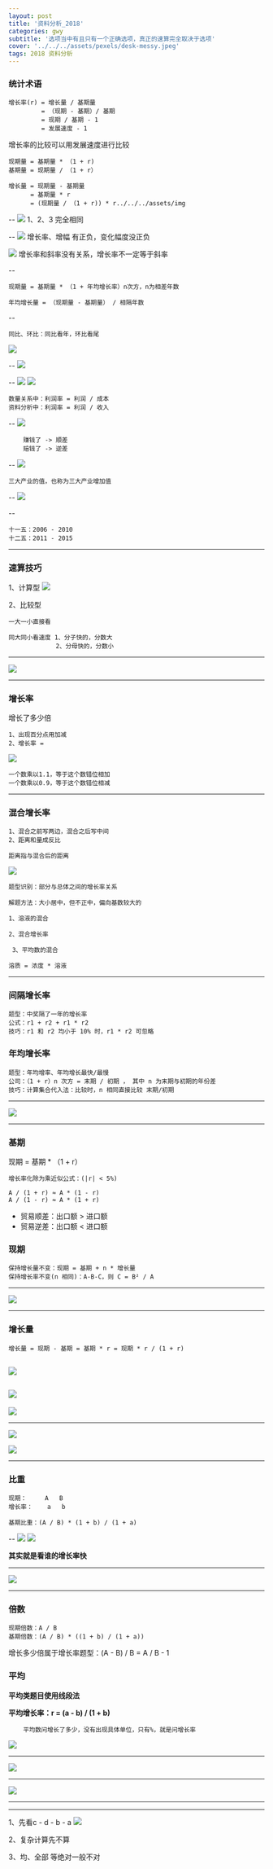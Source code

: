```yaml
---
layout: post
title: '资料分析_2018'
categories: gwy
subtitle: '选项当中有且只有一个正确选项，真正的速算完全取决于选项'
cover: '../../../assets/pexels/desk-messy.jpeg'
tags: 2018 资料分析
---
```


### 统计术语
	增长率(r) = 增长量 / 基期量 
      	  	 = （现期 - 基期）/ 基期
      	 	 = 现期 / 基期 - 1
      	 	 = 发展速度 - 1

增长率的比较可以用发展速度进行比较
	
	现期量 = 基期量 * （1 + r)
	基期量 = 现期量 / （1 + r）
	
	增长量 = 现期量 - 基期量 
		  = 基期量 * r 
		  = (现期量 / （1 + r)) * r../../../assets/img

--
![](../../../assets/img/资料分析1.jpg)
1、2、3 完全相同

--
![](../../../assets/img/资料分析2.jpg)
增长率、增幅 有正负，变化幅度没正负

![](../../../assets/img/资料分析3.jpg)
增长率和斜率没有关系，增长率不一定等于斜率

--

	现期量 = 基期量 * （1 + 年均增长率）n次方，n为相差年数
	
	年均增长量 = （现期量 - 基期量） / 相隔年数

--

	同比、环比：同比看年，环比看尾
![](../../../assets/img/资料分析4.jpg)

--
![](../../../assets/img/资料分析5.jpg)

--
![](../../../assets/img/资料分析6.jpg)
![](../../../assets/img/资料分析7.jpg)

	数量关系中：利润率 = 利润 / 成本
	资料分析中：利润率 = 利润 / 收入
	
--
![](../../../assets/img/资料分析8.jpg)
	
		赚钱了 -> 顺差
		赔钱了 -> 逆差
	
--
![](../../../assets/img/资料分析9.jpg)

	三大产业的值，也称为三大产业增加值
	
--
![](../../../assets/img/资料分析10.jpg)

--

	十一五：2006 - 2010
	十二五：2011 - 2015
	
---
### 速算技巧
1、计算型
![](../../../assets/img/资料分析11.jpg)

2、比较型
	
	一大一小直接看
	
	同大同小看速度 1、分子快的，分数大
				 2、分母快的，分数小
				 
---
![](../../../assets/img/资料分析12.jpg)

---
### 增长率
增长了多少倍

	1、出现百分点用加减
	2、增长率 = 

![](../../../assets/img/资料分析13.jpg)

	一个数乘以1.1，等于这个数错位相加
	一个数乘以0.9，等于这个数错位相减
---
### 混合增长率
	1、混合之前写两边，混合之后写中间
	2、距离和量成反比
	
	距离指与混合后的距离
	
![](../../../assets/img/资料分析14.jpg)

	题型识别：部分与总体之间的增长率关系
	
	解题方法：大小居中，但不正中，偏向基数较大的

` 1、溶液的混合 `

` 2、混合增长率 `

` 3、平均数的混合`

	溶质 = 浓度 * 溶液
	
---
### 间隔增长率
	
	题型：中奖隔了一年的增长率
	公式：r1 + r2 + r1 * r2
	技巧：r1 和 r2 均小于 10% 时，r1 * r2 可忽略
	
### 年均增长率
	题型：年均增率、年均增长最快/最慢
	公司：（1 + r）n 次方 = 末期 / 初期 ， 其中 n 为末期与初期的年份差
	技巧：计算集合代入法：比较时，n 相同直接比较 末期/初期

---
![](../../../assets/img/资料分析15.jpg)

---

### 基期
现期 = 基期 * （1 + r）

	增长率化除为乘近似公式：(|r| < 5%)

	A / (1 + r) ≈ A * (1 - r)
	A / (1 - r) ≈ A * (1 + r)
	

- 贸易顺差：出口额 > 进口额
- 贸易逆差：出口额 < 进口额 

### 现期
	
	保持增长量不变：现期 = 基期 + n * 增长量
	保持增长率不变(n 相同)：A-B-C，则 C = B² / A
	
---
![](../../../assets/img/资料分析16.jpg)

---

### 增长量
	增长量 = 现期 - 基期 = 基期 * r = 现期 * r / (1 + r) 
	
![](../../../assets/img/资料分析17.jpg)
-
![](../../../assets/img/资料分析18.jpg)
-
![](../../../assets/img/资料分析19.jpg)

---
![](../../../assets/img/资料分析20.jpg)

![](../../../assets/img/资料分析21.jpg)

---

### 比重

	现期：		A	B
	增长率：	a	b
	
	基期比重：(A / B) * (1 + b) / (1 + a)
	
--
![](../../../assets/img/资料分析22.jpg)
![](../../../assets/img/资料分析23.jpg)

**其实就是看谁的增长率快**

---
![](../../../assets/img/资料分析24.jpg)

---

### 倍数

	现期倍数：A / B
	基期倍数：(A / B) * ((1 + b) / (1 + a))
	
增长多少倍属于增长率题型：(A - B) / B = A / B - 1

### 平均
**平均类题目使用线段法**

**平均增长率：r = (a - b) / (1 + b)**
	
		平均数问增长了多少，没有出现具体单位，只有%，就是问增长率
	
![](../../../assets/img/资料分析25.jpg)

---
![](../../../assets/img/资料分析26.jpg)

---
![](../../../assets/img/资料分析27.jpg)

---
---
1、先看c - d - b - a
![](../../../assets/img/资料分析28.jpg)

2、复杂计算先不算

3、均、全部 等绝对一般不对